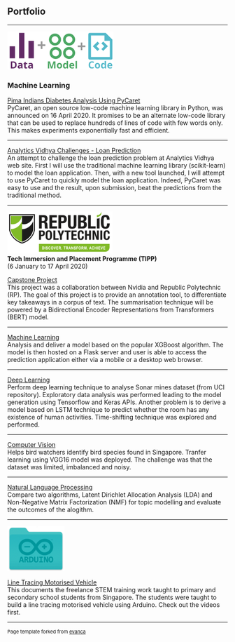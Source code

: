 ## Portfolio

---

<img src="images/dmc_logo.png?raw=true"/><br>
### Machine Learning 

[Pima Indians Diabetes Analysis Using PyCaret](https://github.com/koayst/pycaret_pima-indians-diabetes)
<br>
PyCaret, an open source low-code machine learning library in Python, was announced on 16 April 2020. It promises to be an alternate low-code library that can be used to replace hundreds of lines of code with few words only. This makes experiments exponentially fast and efficient.

---
[Analytics Vidhya Challenges - Loan Prediction](https://github.com/koayst/analytics_vidhya_loan_prediction)
<br>
An attempt to challenge the loan prediction problem at Analytics Vidhya web site.  First I will use the traditional machine learning library (scikit-learn) to model the loan application.  Then, with a new tool launched, I will attempt to use PyCaret to quickly model the loan application.  Indeed, PyCaret was easy to use and the result, upon submission, beat the predictions from the traditional method.

---
<img src="images/rplogo_small.png?raw=true"/><br/>
**Tech Immersion and Placement Programme (TIPP)**<br>
(6 January to 17 April 2020)

[Capstone Project](https://github.com/koayst/rp_capstone)
<br>
This project was a collaboration between Nvidia and Republic Polytechnic (RP). The goal of this project is to provide an annotation tool, to differentiate key takeaways in a corpus of text. The summarisation technique will be powered by a Bidirectional Encoder Representations from Transformers (BERT) model.

---
[Machine Learning](https://github.com/koayst/rp_machine_learning)
<br>
Analysis and deliver a model based on the popular XGBoost algorithm. The model is then hosted on a Flask server and user is able to access the prediction application either via a mobile or a desktop web browser.

---
[Deep Learning](https://github.com/koayst/rp_deep_learning)
<br>
Perform deep learning technique to analyse Sonar mines dataset (from UCI repository). Exploratory data analysis was performed leading to the model generation using Tensorflow and Keras APIs. Another problem is to derive a model based on LSTM technique to predict whether the room has any existence of human activities.  Time-shifting technique was explored and performed. 

---
[Computer Vision](https://github.com/koayst/rp_computer_vision)
<br>
Helps bird watchers identify bird species found in Singapore.  Tranfer learning using VGG16 model was deployed. The challenge was that the dataset was limited, imbalanced and noisy.

---
[Natural Language Processing](https://github.com/koayst/rp_nlp)
<br>
Compare two algorithms, Latent Dirichlet Allocation Analysis (LDA) and Non-Negative Matrix Factorization (NMF) for topic modelling and evaluate the outcomes of the alogithm.

---
<img src="images/arduino_logo.png?raw=true"/><br>

[Line Tracing Motorised Vehicle](https://github.com/koayst/arduino_line_tracing)
<br>
This documents the freelance STEM training work taught to primary and secondary school students from Singapore. The students were taught  to build a line tracing motorised vehicle using Arduino.  Check out the videos first.

---
<p style="font-size:11px">Page template forked from <a href="https://github.com/evanca/quick-portfolio">evanca</a></p>
<!-- Remove above link if you don't want to attibute -->
